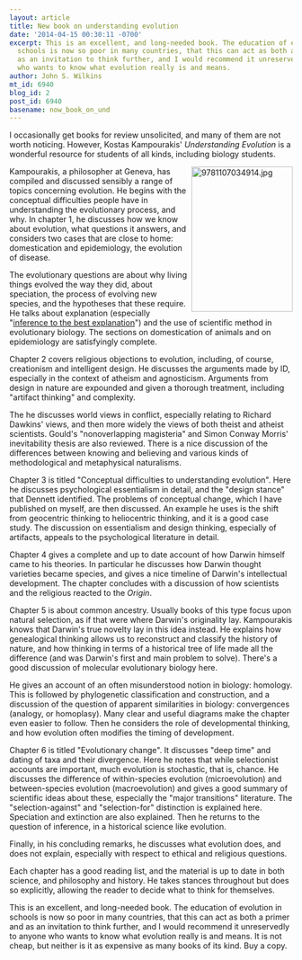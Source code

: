 ```yaml
---
layout: article
title: New book on understanding evolution
date: '2014-04-15 00:30:11 -0700'
excerpt: This is an excellent, and long-needed book. The education of evolution in
  schools is now so poor in many countries, that this can act as both a primer and
  as an invitation to think further, and I would recommend it unreservedly to anyone
  who wants to know what evolution really is and means.
author: John S. Wilkins
mt_id: 6940
blog_id: 2
post_id: 6940
basename: now_book_on_und
---
```

I occasionally get books for review unsolicited, and many of them are not worth noticing. However, Kostas Kampourakis' _Understanding Evolution_ is a wonderful resource for students of all kinds, including biology students.

<img alt="9781107034914.jpg" src="{{ site.baseurl }}/uploads/2014/9781107034914.jpg" width="180" height="258" class="mt-image-none" style="" align="right" />

<!--more-->

Kampourakis, a philosopher at Geneva, has compiled and discussed sensibly a range of topics concerning evolution. He begins with the conceptual difficulties people have in understanding the evolutionary process, and why. In chapter 1, he discusses how we know about evolution, what questions it answers, and considers two cases that are close to home: domestication and epidemiology, the evolution of disease.

The evolutionary questions are about why living things evolved the way they did, about speciation, the process of evolving new species, and the hypotheses that these require. He talks about explanation (especially "[inference to the best explanation](http://plato.stanford.edu/entries/abduction/)") and the use of scientific method in evolutionary biology. The sections on domestication of animals and on epidemiology are satisfyingly complete.

Chapter 2 covers religious objections to evolution, including, of course, creationism and intelligent design. He discusses the arguments made by ID, especially in the context of atheism and agnosticism. Arguments from design in nature are expounded and given a thorough treatment, including "artifact thinking" and complexity.

The he discusses world views in conflict, especially relating to Richard Dawkins' views, and then more widely the views of both theist and atheist scientists. Gould's "nonoverlapping magisteria" and Simon Conway Morris' inevitability thesis are also reviewed. There is a nice discussion of the differences between knowing and believing and various kinds of methodological and metaphysical naturalisms.

Chapter 3 is titled "Conceptual difficulties to understanding evolution". Here he discusses psychological essentialism in detail, and the "design stance" that Dennett identified. The problems of conceptual change, which I have published on myself, are then discussed. An example he uses is the shift from geocentric thinking to heliocentric thinking, and it is a good case study. The discussion on essentialism and design thinking, especially of artifacts, appeals to the psychological literature in detail.

Chapter 4 gives a complete and up to date account of how Darwin himself came to his theories. In particular he discusses how Darwin thought varieties became species, and gives a nice timeline of Darwin's intellectual development. The chapter concludes with a discussion of how scientists and the religious reacted to the _Origin_.

Chapter 5 is about common ancestry. Usually books of this type focus upon natural selection, as if that were where Darwin's originality lay. Kampourakis knows that Darwin's true novelty lay in this idea instead. He explains how genealogical thinking allows us to reconstruct and classify the history of nature, and how thinking in terms of a historical tree of life made all the difference (and was Darwin's first and main problem to solve). There's a good discussion of molecular evolutionary biology here.

He gives an account of an often misunderstood notion in biology: homology. This is followed by phylogenetic classification and construction, and a discussion of the question of apparent similarities in biology: convergences (analogy, or homoplasy). Many clear and useful diagrams make the chapter even easier to follow. Then he considers the role of developmental thinking, and how evolution often modifies the timing of development.

Chapter 6 is titled "Evolutionary change". It discusses "deep time" and dating of taxa and their divergence. Here he notes that while selectionist accounts are important, much evolution is stochastic, that is, chance. He discusses the difference of within-species evolution (microevolution) and between-species evolution (macroevolution) and gives a good summary of scientific ideas about these, especially the "major transitions" literature. The "selection-against" and "selection-for" distinction is explained here. Speciation and extinction are also explained. Then he returns to the question of inference, in a historical science like evolution.

Finally, in his concluding remarks, he discusses what evolution does, and does not explain, especially with respect to ethical and religious questions.

Each chapter has a good reading list, and the material is up to date in both science, and philosophy and history. He takes stances throughout but does so explicitly, allowing the reader to decide what to think for themselves.

This is an excellent, and long-needed book. The education of evolution in schools is now so poor in many countries, that this can act as both a primer and as an invitation to think further, and I would recommend it unreservedly to anyone who wants to know what evolution really is and means. It is not cheap, but neither is it as expensive as many books of its kind. Buy a copy.

